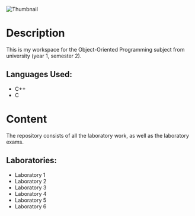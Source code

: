 ![Thumbnail](Thumbnail.png)


# Description

This is my workspace for the Object-Oriented Programming subject from university (year 1, semester 2).

## Languages Used:

- C++
- C


# Content

The repository consists of all the laboratory work, as well as the laboratory exams.

## Laboratories:

- Laboratory 1
- Laboratory 2
- Laboratory 3
- Laboratory 4
- Laboratory 5
- Laboratory 6